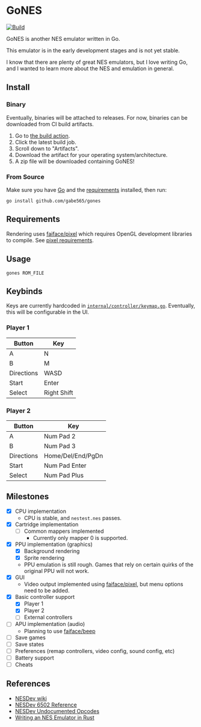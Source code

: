 # GoNES

[![Build](https://github.com/gabe565/gones/actions/workflows/build.yml/badge.svg)](https://github.com/gabe565/gones/actions/workflows/build.yml)

GoNES is another NES emulator written in Go.

This emulator is in the early development stages and is not yet stable.

I know that there are plenty of great NES emulators, but I love writing Go,
and I wanted to learn more about the NES and emulation in general.

## Install

### Binary

Eventually, binaries will be attached to releases.
For now, binaries can be downloaded from CI build artifacts.
1. Go to [the build action](https://github.com/gabe565/gones/actions/workflows/build.yml?query=branch%3Amain+is%3Asuccess).
2. Click the latest build job.
3. Scroll down to "Artifacts".
4. Download the artifact for your operating system/architecture.
5. A zip file will be downloaded containing GoNES!

### From Source

Make sure you have [Go](https://go.dev/doc/install) and the [requirements](#requirements) installed, then run:

```shell
go install github.com/gabe565/gones
```

## Requirements

Rendering uses [faiface/pixel](https://github.com/faiface/pixel) which requires
OpenGL development libraries to compile.
See [pixel requirements](https://github.com/faiface/pixel#requirements).

## Usage

```shell
gones ROM_FILE
```

## Keybinds

Keys are currently hardcoded in [`internal/controller/keymap.go`](./internal/controller/keymap.go).
Eventually, this will be configurable in the UI.

### Player 1

| Button     | Key         |
|------------|-------------|
| A          | N           |
| B          | M           |
| Directions | WASD        |
| Start      | Enter       |
| Select     | Right Shift |

### Player 2

| Button     | Key               |
|------------|-------------------|
| A          | Num Pad 2         |
| B          | Num Pad 3         |
| Directions | Home/Del/End/PgDn |
| Start      | Num Pad Enter     |
| Select     | Num Pad Plus      |

## Milestones

- [x] CPU implementation
  - CPU is stable, and `nestest.nes` passes.
- [x] Cartridge implementation
  - [ ] Common mappers implemented
    - Currently only mapper 0 is supported.
- [x] PPU implementation (graphics)
  - [x] Background rendering 
  - [x] Sprite rendering
  - PPU emulation is still rough. Games that rely on certain quirks of the
    original PPU will not work.
- [x] GUI
  - Video output implemented using [faiface/pixel](https://github.com/faiface/pixel), but menu options need to be added.
- [x] Basic controller support
  - [x] Player 1
  - [x] Player 2
  - [ ] External controllers
- [ ] APU implementation (audio)
  - Planning to use [faiface/beep](https://github.com/faiface/beep)
- [ ] Save games
- [ ] Save states
- [ ] Preferences (remap controllers, video config, sound config, etc)
- [ ] Battery support
- [ ] Cheats

## References

- [NESDev wiki](https://www.nesdev.org/wiki/Nesdev_Wiki)
- [NESDev 6502 Reference](https://www.nesdev.org/obelisk-6502-guide/)
- [NESDev Undocumented Opcodes](https://www.nesdev.org/undocumented_opcodes.txt)
- [Writing an NES Emulator in Rust](https://bugzmanov.github.io/nes_ebook/)
